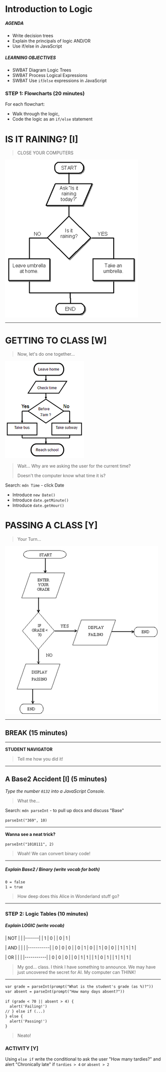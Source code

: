 # Introduction to Logic

##### AGENDA
- Write decision trees
- Explain the principals of logic AND/OR
- Use if/else in JavaScript

##### LEARNING OBJECTIVES
- SWBAT Diagram Logic Trees
- SWBAT Process Logical Expressions
- SWBAT Use `if`/`else` expressions in JavaScript

### STEP 1: Flowcharts (20 minutes)

For each flowchart:
- Walk through the logic,
- Code the logic as an `if/else` statement

# IS IT RAINING? [I]
> CLOSE YOUR COMPUTERS

![Raining Flowchart](images/flowchart0.gif)

---

# GETTING TO CLASS [W]
> Now, let's do one together...

![](images/flowchart1.gif)

> Wait... Why are we asking the user for the current time?
>
> Doesn't the computer know what time it is?

Search: `mdn Time` - click Date

- Introduce `new Date()`
- Introduce `date.getMinute()`
- Introduce `date.getHour()`

# PASSING A CLASS [Y]
> Your Turn...

![](images/flowchart2.jpg)

---

## BREAK (15 minutes)

---

**STUDENT NAVIGATOR**
> Tell me how you did it!

---

## A Base2 Accident [I] (5 minutes)

*Type the number `0132` into a JavaScript Console.*
> What the...

Search: `mdn parseInt` - to pull up docs and discuss "Base"

`parseInt("369", 10)`

---

**Wanna see a neat trick?**

`parseInt("1010111", 2)`

> Woah!  We can convert binary code!

---

##### Explain Base2 / Binary  (write vocab for both)

```
0 = false
1 = true
```

> How deep does this Alice in Wonderland stuff go?

---

### STEP 2: Logic Tables (10 minutes)

##### Explain LOGIC  (write vocab)

| NOT   | |
|-------|
| 1 | 0 |
| 0 | 1 |

| AND       | | |
|-----------|
| 0 | 0 | 0 |
| 0 | 1 | 0 |
| 1 | 0 | 0 |
| 1 | 1 | 1 |

| OR        | | |
|-----------|
| 0 | 0 | 0 |
| 0 | 1 | 1 |
| 1 | 0 | 1 |
| 1 | 1 | 1 |

> My god... class.  I think I have something to announce.  We may have just uncovered the secret for AI.  My computer can THINK!

---

```
var grade = parseInt(prompt("What is the student's grade (as %)?"))
var absent = parseInt(prompt("How many days absent?"))

if (grade < 70 || absent > 4) {
  alert('Failing!')
// } else if (...)
} else {
  alert('Passing!')
}
```
> Neato!

### ACTIVITY [Y]

Using `else if` write the conditional to ask the user "How many tardies?" and alert "Chronically late" if `tardies > 4` or `absent > 2`
